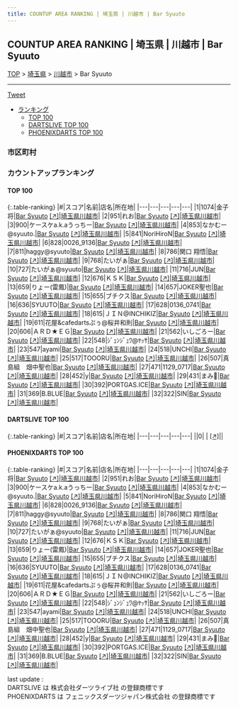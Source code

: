 ```yaml
---
title: COUNTUP AREA RANKING | 埼玉県 | 川越市 | Bar Syuuto
---
```

## COUNTUP AREA RANKING | 埼玉県 | 川越市 | Bar Syuuto

[TOP](/darts/rank/) > [埼玉県](/darts/rank/埼玉県/) > [川越市](/darts/rank/埼玉県/川越市/) > Bar Syuuto

___

<a href="https://twitter.com/share?ref_src=twsrc%5Etfw" data-text="COUNTUP AREA RANKING | 埼玉県川越市Bar Syuuto" class="twitter-share-button" data-hashtags="DARTSLIVE,PHOENIXDARTS,darts,ダーツ" data-show-count="false">Tweet</a>

* [ランキング](#カウントアップランキング)
    * [TOP 100](#top-100)
    * [DARTSLIVE TOP 100](#dartslive-top-100)
    * [PHOENIXDARTS TOP 100](#phoenixdarts-top-100)

### 市区町村

<ul>

</ul>

### カウントアップランキング

#### TOP 100



{:.table-ranking}
|#|スコア|名前|店名|所在地|
|---|---|---|---|---|
|1|1074|<span class="rank-name-pd">金子 将</span>|<a href="/darts/rank/shops/53788.html">Bar Syuuto</a> <a href="https://vs.phoenixdarts.com/jp/shop/shopDetailInfo/s_53788?s_seq=53788">[↗]</a>|<a href="/darts/rank/埼玉県/川越市">埼玉県川越市</a>|
|2|951|<span class="rank-name-pd">れお</span>|<a href="/darts/rank/shops/53788.html">Bar Syuuto</a> <a href="https://vs.phoenixdarts.com/jp/shop/shopDetailInfo/s_53788?s_seq=53788">[↗]</a>|<a href="/darts/rank/埼玉県/川越市">埼玉県川越市</a>|
|3|900|<span class="rank-name-pd">ケースケa.k.aうっちー</span>|<a href="/darts/rank/shops/53788.html">Bar Syuuto</a> <a href="https://vs.phoenixdarts.com/jp/shop/shopDetailInfo/s_53788?s_seq=53788">[↗]</a>|<a href="/darts/rank/埼玉県/川越市">埼玉県川越市</a>|
|4|853|<span class="rank-name-pd">なかむー@syuuto.</span>|<a href="/darts/rank/shops/53788.html">Bar Syuuto</a> <a href="https://vs.phoenixdarts.com/jp/shop/shopDetailInfo/s_53788?s_seq=53788">[↗]</a>|<a href="/darts/rank/埼玉県/川越市">埼玉県川越市</a>|
|5|841|<span class="rank-name-pd">NoriHiroN</span>|<a href="/darts/rank/shops/53788.html">Bar Syuuto</a> <a href="https://vs.phoenixdarts.com/jp/shop/shopDetailInfo/s_53788?s_seq=53788">[↗]</a>|<a href="/darts/rank/埼玉県/川越市">埼玉県川越市</a>|
|6|828|<span class="rank-name-pd">0026_9136</span>|<a href="/darts/rank/shops/53788.html">Bar Syuuto</a> <a href="https://vs.phoenixdarts.com/jp/shop/shopDetailInfo/s_53788?s_seq=53788">[↗]</a>|<a href="/darts/rank/埼玉県/川越市">埼玉県川越市</a>|
|7|811|<span class="rank-name-pd">haggy@syuuto</span>|<a href="/darts/rank/shops/53788.html">Bar Syuuto</a> <a href="https://vs.phoenixdarts.com/jp/shop/shopDetailInfo/s_53788?s_seq=53788">[↗]</a>|<a href="/darts/rank/埼玉県/川越市">埼玉県川越市</a>|
|8|786|<span class="rank-name-pd"><span class="pro-icon-pd"></span>関口 翔悟</span>|<a href="/darts/rank/shops/53788.html">Bar Syuuto</a> <a href="https://vs.phoenixdarts.com/jp/shop/shopDetailInfo/s_53788?s_seq=53788">[↗]</a>|<a href="/darts/rank/埼玉県/川越市">埼玉県川越市</a>|
|9|768|<span class="rank-name-pd">たいがぁ</span>|<a href="/darts/rank/shops/53788.html">Bar Syuuto</a> <a href="https://vs.phoenixdarts.com/jp/shop/shopDetailInfo/s_53788?s_seq=53788">[↗]</a>|<a href="/darts/rank/埼玉県/川越市">埼玉県川越市</a>|
|10|727|<span class="rank-name-pd">たいがぁ@syuuto</span>|<a href="/darts/rank/shops/53788.html">Bar Syuuto</a> <a href="https://vs.phoenixdarts.com/jp/shop/shopDetailInfo/s_53788?s_seq=53788">[↗]</a>|<a href="/darts/rank/埼玉県/川越市">埼玉県川越市</a>|
|11|716|<span class="rank-name-pd">JUN</span>|<a href="/darts/rank/shops/53788.html">Bar Syuuto</a> <a href="https://vs.phoenixdarts.com/jp/shop/shopDetailInfo/s_53788?s_seq=53788">[↗]</a>|<a href="/darts/rank/埼玉県/川越市">埼玉県川越市</a>|
|12|676|<span class="rank-name-pd">ＫＳＫ</span>|<a href="/darts/rank/shops/53788.html">Bar Syuuto</a> <a href="https://vs.phoenixdarts.com/jp/shop/shopDetailInfo/s_53788?s_seq=53788">[↗]</a>|<a href="/darts/rank/埼玉県/川越市">埼玉県川越市</a>|
|13|659|<span class="rank-name-pd">りょー(雷鳳)</span>|<a href="/darts/rank/shops/53788.html">Bar Syuuto</a> <a href="https://vs.phoenixdarts.com/jp/shop/shopDetailInfo/s_53788?s_seq=53788">[↗]</a>|<a href="/darts/rank/埼玉県/川越市">埼玉県川越市</a>|
|14|657|<span class="rank-name-pd">JOKER聖也</span>|<a href="/darts/rank/shops/53788.html">Bar Syuuto</a> <a href="https://vs.phoenixdarts.com/jp/shop/shopDetailInfo/s_53788?s_seq=53788">[↗]</a>|<a href="/darts/rank/埼玉県/川越市">埼玉県川越市</a>|
|15|655|<span class="rank-name-pd">ブチクス</span>|<a href="/darts/rank/shops/53788.html">Bar Syuuto</a> <a href="https://vs.phoenixdarts.com/jp/shop/shopDetailInfo/s_53788?s_seq=53788">[↗]</a>|<a href="/darts/rank/埼玉県/川越市">埼玉県川越市</a>|
|16|636|<span class="rank-name-pd">SYUUTO</span>|<a href="/darts/rank/shops/53788.html">Bar Syuuto</a> <a href="https://vs.phoenixdarts.com/jp/shop/shopDetailInfo/s_53788?s_seq=53788">[↗]</a>|<a href="/darts/rank/埼玉県/川越市">埼玉県川越市</a>|
|17|628|<span class="rank-name-pd">0136_0741</span>|<a href="/darts/rank/shops/53788.html">Bar Syuuto</a> <a href="https://vs.phoenixdarts.com/jp/shop/shopDetailInfo/s_53788?s_seq=53788">[↗]</a>|<a href="/darts/rank/埼玉県/川越市">埼玉県川越市</a>|
|18|615|<span class="rank-name-pd">ＪＩＮ@INCHIKIZ</span>|<a href="/darts/rank/shops/53788.html">Bar Syuuto</a> <a href="https://vs.phoenixdarts.com/jp/shop/shopDetailInfo/s_53788?s_seq=53788">[↗]</a>|<a href="/darts/rank/埼玉県/川越市">埼玉県川越市</a>|
|19|611|<span class="rank-name-pd">花屋&amp;cafedartsぷぅ@桜井和則</span>|<a href="/darts/rank/shops/53788.html">Bar Syuuto</a> <a href="https://vs.phoenixdarts.com/jp/shop/shopDetailInfo/s_53788?s_seq=53788">[↗]</a>|<a href="/darts/rank/埼玉県/川越市">埼玉県川越市</a>|
|20|606|<span class="rank-name-pd">ＡＲＤ★ＥＧ</span>|<a href="/darts/rank/shops/53788.html">Bar Syuuto</a> <a href="https://vs.phoenixdarts.com/jp/shop/shopDetailInfo/s_53788?s_seq=53788">[↗]</a>|<a href="/darts/rank/埼玉県/川越市">埼玉県川越市</a>|
|21|562|<span class="rank-name-pd">いしごろー</span>|<a href="/darts/rank/shops/53788.html">Bar Syuuto</a> <a href="https://vs.phoenixdarts.com/jp/shop/shopDetailInfo/s_53788?s_seq=53788">[↗]</a>|<a href="/darts/rank/埼玉県/川越市">埼玉県川越市</a>|
|22|548|<span class="rank-name-pd">ｼﾞｭﾝｼﾞｭﾜ@ﾔｯｻ</span>|<a href="/darts/rank/shops/53788.html">Bar Syuuto</a> <a href="https://vs.phoenixdarts.com/jp/shop/shopDetailInfo/s_53788?s_seq=53788">[↗]</a>|<a href="/darts/rank/埼玉県/川越市">埼玉県川越市</a>|
|23|547|<span class="rank-name-pd">ayami</span>|<a href="/darts/rank/shops/53788.html">Bar Syuuto</a> <a href="https://vs.phoenixdarts.com/jp/shop/shopDetailInfo/s_53788?s_seq=53788">[↗]</a>|<a href="/darts/rank/埼玉県/川越市">埼玉県川越市</a>|
|24|518|<span class="rank-name-pd">UNCHI</span>|<a href="/darts/rank/shops/53788.html">Bar Syuuto</a> <a href="https://vs.phoenixdarts.com/jp/shop/shopDetailInfo/s_53788?s_seq=53788">[↗]</a>|<a href="/darts/rank/埼玉県/川越市">埼玉県川越市</a>|
|25|517|<span class="rank-name-pd">TOOORU</span>|<a href="/darts/rank/shops/53788.html">Bar Syuuto</a> <a href="https://vs.phoenixdarts.com/jp/shop/shopDetailInfo/s_53788?s_seq=53788">[↗]</a>|<a href="/darts/rank/埼玉県/川越市">埼玉県川越市</a>|
|26|507|<span class="rank-name-pd">真島組　畑中聖也</span>|<a href="/darts/rank/shops/53788.html">Bar Syuuto</a> <a href="https://vs.phoenixdarts.com/jp/shop/shopDetailInfo/s_53788?s_seq=53788">[↗]</a>|<a href="/darts/rank/埼玉県/川越市">埼玉県川越市</a>|
|27|471|<span class="rank-name-pd">1129_0717</span>|<a href="/darts/rank/shops/53788.html">Bar Syuuto</a> <a href="https://vs.phoenixdarts.com/jp/shop/shopDetailInfo/s_53788?s_seq=53788">[↗]</a>|<a href="/darts/rank/埼玉県/川越市">埼玉県川越市</a>|
|28|452|<span class="rank-name-pd">y</span>|<a href="/darts/rank/shops/53788.html">Bar Syuuto</a> <a href="https://vs.phoenixdarts.com/jp/shop/shopDetailInfo/s_53788?s_seq=53788">[↗]</a>|<a href="/darts/rank/埼玉県/川越市">埼玉県川越市</a>|
|29|431|<span class="rank-name-pd">まみ🍙</span>|<a href="/darts/rank/shops/53788.html">Bar Syuuto</a> <a href="https://vs.phoenixdarts.com/jp/shop/shopDetailInfo/s_53788?s_seq=53788">[↗]</a>|<a href="/darts/rank/埼玉県/川越市">埼玉県川越市</a>|
|30|392|<span class="rank-name-pd">PORTGAS.ICE</span>|<a href="/darts/rank/shops/53788.html">Bar Syuuto</a> <a href="https://vs.phoenixdarts.com/jp/shop/shopDetailInfo/s_53788?s_seq=53788">[↗]</a>|<a href="/darts/rank/埼玉県/川越市">埼玉県川越市</a>|
|31|369|<span class="rank-name-pd">B.BLUE</span>|<a href="/darts/rank/shops/53788.html">Bar Syuuto</a> <a href="https://vs.phoenixdarts.com/jp/shop/shopDetailInfo/s_53788?s_seq=53788">[↗]</a>|<a href="/darts/rank/埼玉県/川越市">埼玉県川越市</a>|
|32|322|<span class="rank-name-pd">SIN</span>|<a href="/darts/rank/shops/53788.html">Bar Syuuto</a> <a href="https://vs.phoenixdarts.com/jp/shop/shopDetailInfo/s_53788?s_seq=53788">[↗]</a>|<a href="/darts/rank/埼玉県/川越市">埼玉県川越市</a>|


#### DARTSLIVE TOP 100



{:.table-ranking}
|#|スコア|名前|店名|所在地|
|---|---|---|---|---|
||0|<span class="rank-name-dl"> </span>|<a href="/darts/rank/shops/.html"></a> <a href="">[↗]</a>|<a href="/darts/rank//"></a>|


#### PHOENIXDARTS TOP 100



{:.table-ranking}
|#|スコア|名前|店名|所在地|
|---|---|---|---|---|
|1|1074|<span class="rank-name-pd">金子 将</span>|<a href="/darts/rank/shops/53788.html">Bar Syuuto</a> <a href="https://vs.phoenixdarts.com/jp/shop/shopDetailInfo/s_53788?s_seq=53788">[↗]</a>|<a href="/darts/rank/埼玉県/川越市">埼玉県川越市</a>|
|2|951|<span class="rank-name-pd">れお</span>|<a href="/darts/rank/shops/53788.html">Bar Syuuto</a> <a href="https://vs.phoenixdarts.com/jp/shop/shopDetailInfo/s_53788?s_seq=53788">[↗]</a>|<a href="/darts/rank/埼玉県/川越市">埼玉県川越市</a>|
|3|900|<span class="rank-name-pd">ケースケa.k.aうっちー</span>|<a href="/darts/rank/shops/53788.html">Bar Syuuto</a> <a href="https://vs.phoenixdarts.com/jp/shop/shopDetailInfo/s_53788?s_seq=53788">[↗]</a>|<a href="/darts/rank/埼玉県/川越市">埼玉県川越市</a>|
|4|853|<span class="rank-name-pd">なかむー@syuuto.</span>|<a href="/darts/rank/shops/53788.html">Bar Syuuto</a> <a href="https://vs.phoenixdarts.com/jp/shop/shopDetailInfo/s_53788?s_seq=53788">[↗]</a>|<a href="/darts/rank/埼玉県/川越市">埼玉県川越市</a>|
|5|841|<span class="rank-name-pd">NoriHiroN</span>|<a href="/darts/rank/shops/53788.html">Bar Syuuto</a> <a href="https://vs.phoenixdarts.com/jp/shop/shopDetailInfo/s_53788?s_seq=53788">[↗]</a>|<a href="/darts/rank/埼玉県/川越市">埼玉県川越市</a>|
|6|828|<span class="rank-name-pd">0026_9136</span>|<a href="/darts/rank/shops/53788.html">Bar Syuuto</a> <a href="https://vs.phoenixdarts.com/jp/shop/shopDetailInfo/s_53788?s_seq=53788">[↗]</a>|<a href="/darts/rank/埼玉県/川越市">埼玉県川越市</a>|
|7|811|<span class="rank-name-pd">haggy@syuuto</span>|<a href="/darts/rank/shops/53788.html">Bar Syuuto</a> <a href="https://vs.phoenixdarts.com/jp/shop/shopDetailInfo/s_53788?s_seq=53788">[↗]</a>|<a href="/darts/rank/埼玉県/川越市">埼玉県川越市</a>|
|8|786|<span class="rank-name-pd"><span class="pro-icon-pd"></span>関口 翔悟</span>|<a href="/darts/rank/shops/53788.html">Bar Syuuto</a> <a href="https://vs.phoenixdarts.com/jp/shop/shopDetailInfo/s_53788?s_seq=53788">[↗]</a>|<a href="/darts/rank/埼玉県/川越市">埼玉県川越市</a>|
|9|768|<span class="rank-name-pd">たいがぁ</span>|<a href="/darts/rank/shops/53788.html">Bar Syuuto</a> <a href="https://vs.phoenixdarts.com/jp/shop/shopDetailInfo/s_53788?s_seq=53788">[↗]</a>|<a href="/darts/rank/埼玉県/川越市">埼玉県川越市</a>|
|10|727|<span class="rank-name-pd">たいがぁ@syuuto</span>|<a href="/darts/rank/shops/53788.html">Bar Syuuto</a> <a href="https://vs.phoenixdarts.com/jp/shop/shopDetailInfo/s_53788?s_seq=53788">[↗]</a>|<a href="/darts/rank/埼玉県/川越市">埼玉県川越市</a>|
|11|716|<span class="rank-name-pd">JUN</span>|<a href="/darts/rank/shops/53788.html">Bar Syuuto</a> <a href="https://vs.phoenixdarts.com/jp/shop/shopDetailInfo/s_53788?s_seq=53788">[↗]</a>|<a href="/darts/rank/埼玉県/川越市">埼玉県川越市</a>|
|12|676|<span class="rank-name-pd">ＫＳＫ</span>|<a href="/darts/rank/shops/53788.html">Bar Syuuto</a> <a href="https://vs.phoenixdarts.com/jp/shop/shopDetailInfo/s_53788?s_seq=53788">[↗]</a>|<a href="/darts/rank/埼玉県/川越市">埼玉県川越市</a>|
|13|659|<span class="rank-name-pd">りょー(雷鳳)</span>|<a href="/darts/rank/shops/53788.html">Bar Syuuto</a> <a href="https://vs.phoenixdarts.com/jp/shop/shopDetailInfo/s_53788?s_seq=53788">[↗]</a>|<a href="/darts/rank/埼玉県/川越市">埼玉県川越市</a>|
|14|657|<span class="rank-name-pd">JOKER聖也</span>|<a href="/darts/rank/shops/53788.html">Bar Syuuto</a> <a href="https://vs.phoenixdarts.com/jp/shop/shopDetailInfo/s_53788?s_seq=53788">[↗]</a>|<a href="/darts/rank/埼玉県/川越市">埼玉県川越市</a>|
|15|655|<span class="rank-name-pd">ブチクス</span>|<a href="/darts/rank/shops/53788.html">Bar Syuuto</a> <a href="https://vs.phoenixdarts.com/jp/shop/shopDetailInfo/s_53788?s_seq=53788">[↗]</a>|<a href="/darts/rank/埼玉県/川越市">埼玉県川越市</a>|
|16|636|<span class="rank-name-pd">SYUUTO</span>|<a href="/darts/rank/shops/53788.html">Bar Syuuto</a> <a href="https://vs.phoenixdarts.com/jp/shop/shopDetailInfo/s_53788?s_seq=53788">[↗]</a>|<a href="/darts/rank/埼玉県/川越市">埼玉県川越市</a>|
|17|628|<span class="rank-name-pd">0136_0741</span>|<a href="/darts/rank/shops/53788.html">Bar Syuuto</a> <a href="https://vs.phoenixdarts.com/jp/shop/shopDetailInfo/s_53788?s_seq=53788">[↗]</a>|<a href="/darts/rank/埼玉県/川越市">埼玉県川越市</a>|
|18|615|<span class="rank-name-pd">ＪＩＮ@INCHIKIZ</span>|<a href="/darts/rank/shops/53788.html">Bar Syuuto</a> <a href="https://vs.phoenixdarts.com/jp/shop/shopDetailInfo/s_53788?s_seq=53788">[↗]</a>|<a href="/darts/rank/埼玉県/川越市">埼玉県川越市</a>|
|19|611|<span class="rank-name-pd">花屋&amp;cafedartsぷぅ@桜井和則</span>|<a href="/darts/rank/shops/53788.html">Bar Syuuto</a> <a href="https://vs.phoenixdarts.com/jp/shop/shopDetailInfo/s_53788?s_seq=53788">[↗]</a>|<a href="/darts/rank/埼玉県/川越市">埼玉県川越市</a>|
|20|606|<span class="rank-name-pd">ＡＲＤ★ＥＧ</span>|<a href="/darts/rank/shops/53788.html">Bar Syuuto</a> <a href="https://vs.phoenixdarts.com/jp/shop/shopDetailInfo/s_53788?s_seq=53788">[↗]</a>|<a href="/darts/rank/埼玉県/川越市">埼玉県川越市</a>|
|21|562|<span class="rank-name-pd">いしごろー</span>|<a href="/darts/rank/shops/53788.html">Bar Syuuto</a> <a href="https://vs.phoenixdarts.com/jp/shop/shopDetailInfo/s_53788?s_seq=53788">[↗]</a>|<a href="/darts/rank/埼玉県/川越市">埼玉県川越市</a>|
|22|548|<span class="rank-name-pd">ｼﾞｭﾝｼﾞｭﾜ@ﾔｯｻ</span>|<a href="/darts/rank/shops/53788.html">Bar Syuuto</a> <a href="https://vs.phoenixdarts.com/jp/shop/shopDetailInfo/s_53788?s_seq=53788">[↗]</a>|<a href="/darts/rank/埼玉県/川越市">埼玉県川越市</a>|
|23|547|<span class="rank-name-pd">ayami</span>|<a href="/darts/rank/shops/53788.html">Bar Syuuto</a> <a href="https://vs.phoenixdarts.com/jp/shop/shopDetailInfo/s_53788?s_seq=53788">[↗]</a>|<a href="/darts/rank/埼玉県/川越市">埼玉県川越市</a>|
|24|518|<span class="rank-name-pd">UNCHI</span>|<a href="/darts/rank/shops/53788.html">Bar Syuuto</a> <a href="https://vs.phoenixdarts.com/jp/shop/shopDetailInfo/s_53788?s_seq=53788">[↗]</a>|<a href="/darts/rank/埼玉県/川越市">埼玉県川越市</a>|
|25|517|<span class="rank-name-pd">TOOORU</span>|<a href="/darts/rank/shops/53788.html">Bar Syuuto</a> <a href="https://vs.phoenixdarts.com/jp/shop/shopDetailInfo/s_53788?s_seq=53788">[↗]</a>|<a href="/darts/rank/埼玉県/川越市">埼玉県川越市</a>|
|26|507|<span class="rank-name-pd">真島組　畑中聖也</span>|<a href="/darts/rank/shops/53788.html">Bar Syuuto</a> <a href="https://vs.phoenixdarts.com/jp/shop/shopDetailInfo/s_53788?s_seq=53788">[↗]</a>|<a href="/darts/rank/埼玉県/川越市">埼玉県川越市</a>|
|27|471|<span class="rank-name-pd">1129_0717</span>|<a href="/darts/rank/shops/53788.html">Bar Syuuto</a> <a href="https://vs.phoenixdarts.com/jp/shop/shopDetailInfo/s_53788?s_seq=53788">[↗]</a>|<a href="/darts/rank/埼玉県/川越市">埼玉県川越市</a>|
|28|452|<span class="rank-name-pd">y</span>|<a href="/darts/rank/shops/53788.html">Bar Syuuto</a> <a href="https://vs.phoenixdarts.com/jp/shop/shopDetailInfo/s_53788?s_seq=53788">[↗]</a>|<a href="/darts/rank/埼玉県/川越市">埼玉県川越市</a>|
|29|431|<span class="rank-name-pd">まみ🍙</span>|<a href="/darts/rank/shops/53788.html">Bar Syuuto</a> <a href="https://vs.phoenixdarts.com/jp/shop/shopDetailInfo/s_53788?s_seq=53788">[↗]</a>|<a href="/darts/rank/埼玉県/川越市">埼玉県川越市</a>|
|30|392|<span class="rank-name-pd">PORTGAS.ICE</span>|<a href="/darts/rank/shops/53788.html">Bar Syuuto</a> <a href="https://vs.phoenixdarts.com/jp/shop/shopDetailInfo/s_53788?s_seq=53788">[↗]</a>|<a href="/darts/rank/埼玉県/川越市">埼玉県川越市</a>|
|31|369|<span class="rank-name-pd">B.BLUE</span>|<a href="/darts/rank/shops/53788.html">Bar Syuuto</a> <a href="https://vs.phoenixdarts.com/jp/shop/shopDetailInfo/s_53788?s_seq=53788">[↗]</a>|<a href="/darts/rank/埼玉県/川越市">埼玉県川越市</a>|
|32|322|<span class="rank-name-pd">SIN</span>|<a href="/darts/rank/shops/53788.html">Bar Syuuto</a> <a href="https://vs.phoenixdarts.com/jp/shop/shopDetailInfo/s_53788?s_seq=53788">[↗]</a>|<a href="/darts/rank/埼玉県/川越市">埼玉県川越市</a>|


<div class="footer border-top border-gray-light mt-5 pt-3 text-right text-gray">
    last update : <span style="font-weight: italic" id="foot_last_modified"></span><br />
    DARTSLIVE は 株式会社ダーツライブ社 の登録商標です<br />
    PHOENIXDARTS は フェニックスダーツジャパン株式会社 の登録商標です<br />
</div>

<script src="https://cdnjs.cloudflare.com/ajax/libs/jquery.tablesorter/2.31.3/js/jquery.tablesorter.min.js" integrity="sha512-qzgd5cYSZcosqpzpn7zF2ZId8f/8CHmFKZ8j7mU4OUXTNRd5g+ZHBPsgKEwoqxCtdQvExE5LprwwPAgoicguNg==" crossorigin="anonymous" referrerpolicy="no-referrer"></script>
<link rel="stylesheet" href="https://cdnjs.cloudflare.com/ajax/libs/jquery.tablesorter/2.31.3/css/theme.default.min.css" integrity="sha512-wghhOJkjQX0Lh3NSWvNKeZ0ZpNn+SPVXX1Qyc9OCaogADktxrBiBdKGDoqVUOyhStvMBmJQ8ZdMHiR3wuEq8+w==" crossorigin="anonymous" referrerpolicy="no-referrer" />
<script>
$(function() {
    $(".table-ranking").tablesorter({sortList:[[0, 0]]});
    $("#foot_last_modified").text(formatDate(new Date(document.lastModified), 'yyyy-MM-dd HH:mm:ss'));
});
</script>

<script async src="https://platform.twitter.com/widgets.js" charset="utf-8"></script>
